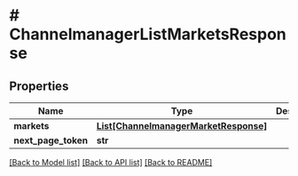 # # ChannelmanagerListMarketsResponse


## Properties 


Name | Type | Description | Notes
------------ | ------------- | ------------- | -------------
**markets**| [**List[ChannelmanagerMarketResponse]**](ChannelmanagerMarketResponse.md) |   | [optional]
**next_page_token**| **str** |   | [optional]


[[Back to Model list]](../../README.md#models) [[Back to API list]](../../README.md#endpoints) [[Back to README]](../../README.md)


